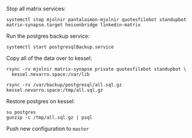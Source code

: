 Stop all matrix services:

```
systemctl stop mjolnir pantalaimon-mjolnir quotesfilebot standupbot matrix-synapse.target heisenbridge linkedin-matrix
```

Run the postgres backup service:

```
systemctl start postgresqlBackup.service
```

Copy all of the data over to kessel:

```
rsync -rv mjolnir matrix-synapse private quotesfilebot standupbot \
  kessel.nevarro.space:/var/lib
```

```
rsync -rv /var/backup/postgresql/all.sql.gz kessel.nevarro.space:/tmp/all.sql.gz
```

Restore postgres on kessel:

```
su postgres
gunzip -c /tmp/all.sql.gz | psql
```

Push new configuration to `master`
